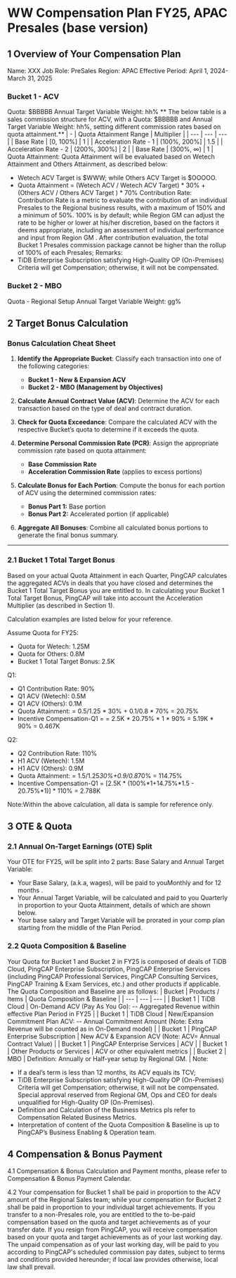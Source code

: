 # WW Compensation Plan FY25, APAC Presales (base version)

## 1 Overview of Your Compensation Plan
Name: XXX
Job Role: PreSales
Region: APAC
Effective Period: April 1, 2024-March 31, 2025
### Bucket 1 - ACV
Quota: $BBBBB
Annual Target Variable Weight: hh%
** The below table is a sales commission structure for ACV, with a Quota: $BBBBB and Annual Target Variable Weight: hh%, setting different commission rates based on quota attainment.**
| - | Quota Attainment Range | Multiplier |
| --- | --- | --- |
| Base Rate | [0, 100%] | 1 |
| Acceleration Rate - 1 | (100%, 200%] | 1.5 |
| Acceleration Rate - 2 | (200%, 300%] | 2 |
| Base Rate | (300%, ∞) | 1 |
Quota Attainment: Quota Attainment will be evaluated based on Wetech Attainment and Others Attainment, as described below:
- Wetech ACV Target is $WWW; while Others ACV Target is $OOOOO.
- Quota Attainment = (Wetech ACV / Wetech ACV Target) * 30% + (Others ACV / Others ACV Target ) * 70%
Contribution Rate: Contribution Rate is a metric to evaluate the contribution of an individual Presales to the Regional business results, with a maximum of 150% and a minimum of 50%. 100% is by default; while Region GM can adjust the rate to be higher or lower at his/her discretion, based on the factors it deems appropriate, including an assessment of individual performance and input from Region GM . After contribution evaluation, the total Bucket 1 Presales commission package cannot be higher than the rollup of 100% of each Presales;
Remarks:
- TiDB Enterprise Subscription satisfying High-Quality OP (On-Premises) Criteria will get Compensation; otherwise, it will not be compensated.
### Bucket 2 - MBO
Quota - Regional Setup Annual Target Variable Weight: gg%


## 2 Target Bonus Calculation

### Bonus Calculation Cheat Sheet
1. **Identify the Appropriate Bucket**: Classify each transaction into one of the following categories:

    - **Bucket 1 - New & Expansion ACV**
    - **Bucket 2 - MBO (Management by Objectives)**

2. **Calculate Annual Contract Value (ACV)**: Determine the ACV for each transaction based on the type of deal and contract duration.

3. **Check for Quota Exceedance**: Compare the calculated ACV with the respective Bucket’s quota to determine if it exceeds the quota.

4. **Determine Personal Commission Rate (PCR)**: Assign the appropriate commission rate based on quota attainment:
    
    - **Base Commission Rate**
    - **Acceleration Commission Rate** (applies to excess portions)

5. **Calculate Bonus for Each Portion**: Compute the bonus for each portion of ACV using the determined commission rates:
    
    - **Bonus Part 1:** Base portion
    - **Bonus Part 2:** Accelerated portion (if applicable)

6. **Aggregate All Bonuses**: Combine all calculated bonus portions to generate the final bonus summary.
---

### 2.1 Bucket 1 Total Target Bonus

Based on your actual Quota Attainment in each Quarter, PingCAP calculates the aggregated ACVs in deals that you have closed and determines the Bucket 1 Total Target Bonus you are entitled to. In calculating your Bucket 1 Total Target Bonus, PingCAP will take into account the Acceleration Multiplier (as described in Section 1).

Calculation examples are listed below for your reference.

Assume Quota for FY25:
  - Quota for Wetech: 1.25M
  - Quota for Others: 0.8M
  - Bucket 1 Total Target Bonus: 2.5K

Q1:
  - Q1 Contribution Rate: 90%
  - Q1 ACV (Wetech): 0.5M
  - Q1 ACV (Others): 0.1M
  - Quota Attainment: = 0.5/1.25 * 30% + 0.1/0.8 * 70% = 20.75%
  - Incentive Compensation-Q1 = = 2.5K * 20.75% * 1 * 90% = 5.19K * 90% = 0.467K

Q2:
  - Q2 Contribution Rate: 110%
  - H1 ACV (Wetech): 1.5M
  - H1 ACV (Others): 0.9M
  - Quota Attainment: = 1.5/1.25*30%+0.9/0.8*70% = 114.75%
  - Incentive Compensation-Q1 = [2.5K * (100%*1+14.75%*1.5 - 20.75%*1)] * 110% = 2.788K

Note:Within the above calculation, all data is sample for reference only.

## 3 OTE & Quota
### 2.1 Annual On-Target Earnings (OTE) Split
Your OTE for FY25, will be split into 2 parts: Base Salary and Annual Target Variable:
- Your Base Salary, (a.k.a, wages), will be paid to youMonthly and for 12 months .
- Your Annual Target Variable, will be calculated and paid to you Quarterly in proportion to your Quota Attainment, details of which are shown below.
- Your base salary and Target Variable will be prorated in your comp plan starting from the middle of the Plan Period.
### 2.2 Quota Composition & Baseline
Your Quota for Bucket 1 and Bucket 2 in FY25 is composed of deals of TiDB Cloud, PingCAP Enterprise Subscription, PingCAP Enterprise Services (including PingCAP Professional Services, PingCAP Consulting Services, PingCAP Training & Exam Services, etc.) and other products if applicable.
The Quota Composition and Baseline are as follows:
| Bucket | Products / Items | Quota Composition & Baseline |
| --- | --- | --- |
| Bucket 1 | TiDB Cloud | On-Demand ACV (Pay As You Go): -- Aggregated Revenue within effective Plan Period in FY25 |
| Bucket 1 | TiDB Cloud | New/Expansion Commitment Plan ACV: -- Annual Commitment Amount (Note: Extra Revenue will be counted as in On-Demand model) |
| Bucket 1 | PingCAP Enterprise Subscription | New ACV & Expansion ACV (Note: ACV= Annual Contract Value) |
| Bucket 1 | PingCAP Enterprise Services | ACV |
| Bucket 1 | Other Products or Services | ACV or other equivalent metrics |
| Bucket 2 | MBO | Definition: Annually or Half-year setup by Regional GM. |
Note:
- If a deal’s term is less than 12 months, its ACV equals its TCV;
- TiDB Enterprise Subscription satisfying High-Quality OP (On-Premises) Criteria will get Compensation; otherwise, it will not be compensated. Special approval reserved from Regional GM, Ops and CEO for deals unqualified for High-Quality OP (On-Premises).
- Definition and Calculation of the Business Metrics pls refer to Compensation Related Business Metrics.
- Interpretation of content of the Quota Composition & Baseline is up to PingCAP’s Business Enabling & Operation team.


## 4 Compensation & Bonus Payment

4.1 Compensation & Bonus Calculation and Payment months, please refer to Compensation & Bonus Payment Calendar.

4.2 Your compensation for Bucket 1 shall be paid in proportion to the ACV amount of the Regional Sales team; while your compensation for Bucket 2 shall be paid in proportion to your individual target achievements. If you transfer to a non-Presales role, you are entitled to the to-be-paid compensation based on the quota and target achievements as of your transfer date. If you resign from PingCAP, you will receive compensation based on your quota and target achievements as of your last working day. The unpaid compensation as of your last working day, will be paid to you according to PingCAP's scheduled commission pay dates, subject to terms and conditions provided hereunder; if
local law provides otherwise, local law shall prevail.


